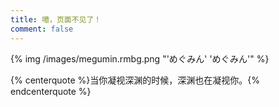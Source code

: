 ```yaml
---
title: 噫，页面不见了！
comment: false
---
```


{% img /images/megumin.rmbg.png "'めぐみん' 'めぐみん'" %}

{% centerquote %}当你凝视深渊的时候，深渊也在凝视你。{% endcenterquote %}
